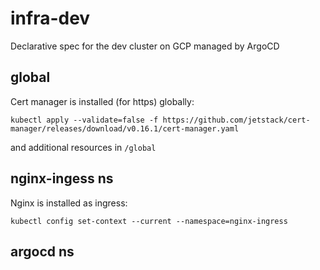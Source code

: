 # infra-dev
Declarative spec for the dev cluster on GCP managed by ArgoCD

## global
Cert manager is installed (for https) globally:
```
kubectl apply --validate=false -f https://github.com/jetstack/cert-manager/releases/download/v0.16.1/cert-manager.yaml
```
and additional resources in `/global`

## nginx-ingess ns
Nginx is installed as ingress:
```
kubectl config set-context --current --namespace=nginx-ingress
```

## argocd ns

